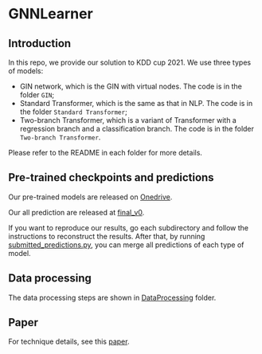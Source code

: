 # GNNLearner

## Introduction
In this repo, we provide our solution to KDD cup 2021. We use three types of models:

- GIN network, which is the GIN with virtual nodes. The code is in the folder `GIN`; 
- Standard Transformer, which is the same as that in NLP. The code is in the folder `Standard Transformer`;
- Two-branch Transformer, which is a variant of Transformer with a regression branch and a classification branch. The code is in the folder `Two-branch Transformer`.

Please refer to the README in each folder for more details.

## Pre-trained checkpoints and predictions
Our pre-trained models are released on [Onedrive](https://mailustceducn-my.sharepoint.com/:f:/g/personal/teslazhu_mail_ustc_edu_cn/Emvau85Qcv9NowWIrR3d5HEBidQuh8sH9yOcgoAdqdd-Ag?e=YgHdN9). 

Our all prediction are released at [final_v0](https://mailustceducn-my.sharepoint.com/:f:/r/personal/teslazhu_mail_ustc_edu_cn/Documents/share/public/kddcup/final_v0?csf=1&web=1&e=WjNhqX). 

If you want to reproduce our results, go each subdirectory and follow the instructions to reconstruct the results. After that,  by running [submitted_predictions.py](./submitted_predictions.py), you can merge all predictions of each type of model.


## Data processing
The data processing steps are shown in [DataProcessing](./DataProcessing/README.md) folder.

## Paper
For technique details, see this [paper](./paper.pdf).
